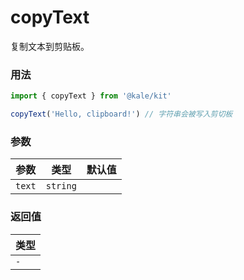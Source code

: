 # copyText

复制文本到剪贴板。

### 用法

```js
import { copyText } from '@kale/kit'

copyText('Hello, clipboard!') // 字符串会被写入剪切板
```

### 参数

| 参数   | 类型     | 默认值 |
| ------ | -------- | ------ |
| `text` | `string` |        |

### 返回值

| 类型 |
| ---- |
| `-`  |
